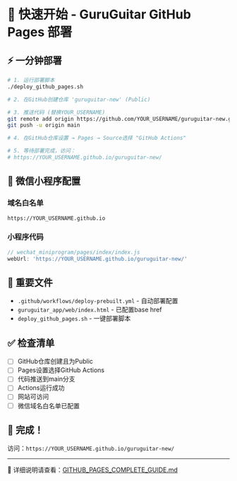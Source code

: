 # 🚀 快速开始 - GuruGuitar GitHub Pages 部署

## ⚡ 一分钟部署

```bash
# 1. 运行部署脚本
./deploy_github_pages.sh

# 2. 在GitHub创建仓库 'guruguitar-new' (Public)

# 3. 推送代码 (替换YOUR_USERNAME)
git remote add origin https://github.com/YOUR_USERNAME/guruguitar-new.git
git push -u origin main

# 4. 在GitHub仓库设置 → Pages → Source选择 "GitHub Actions"

# 5. 等待部署完成，访问：
# https://YOUR_USERNAME.github.io/guruguitar-new/
```

## 📱 微信小程序配置

### 域名白名单
```
https://YOUR_USERNAME.github.io
```

### 小程序代码
```javascript
// wechat_miniprogram/pages/index/index.js
webUrl: 'https://YOUR_USERNAME.github.io/guruguitar-new/'
```

## 🔧 重要文件

- `.github/workflows/deploy-prebuilt.yml` - 自动部署配置
- `guruguitar_app/web/index.html` - 已配置base href
- `deploy_github_pages.sh` - 一键部署脚本

## ✅ 检查清单

- [ ] GitHub仓库创建且为Public
- [ ] Pages设置选择GitHub Actions
- [ ] 代码推送到main分支
- [ ] Actions运行成功
- [ ] 网站可访问
- [ ] 微信域名白名单已配置

## 🎯 完成！

访问：`https://YOUR_USERNAME.github.io/guruguitar-new/`

---

📖 详细说明请查看：[GITHUB_PAGES_COMPLETE_GUIDE.md](./GITHUB_PAGES_COMPLETE_GUIDE.md)
